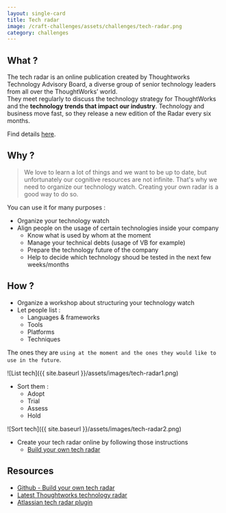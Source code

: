 ```yaml
---
layout: single-card
title: Tech radar
image: /craft-challenges/assets/challenges/tech-radar.png
category: challenges
---
```



## What ?
The tech radar is an online publication created by Thoughtworks Technology Advisory Board, a diverse group of senior technology leaders from all over the ThoughtWorks’ world.  
They meet regularly to discuss the technology strategy for ThoughtWorks and the **technology trends that impact our industry**.
Technology and business move fast, so they release a new edition of the Radar every six months.

Find details [here](https://info.thoughtworks.com/technology-radar-subscription.html).  

## Why ?
> We love to learn a lot of things and we want to be up to date, but unfortunately our cognitive resources are not infinite. That's why we need to organize our technology watch.
Creating your own radar is a good way to do so.

You can use it for many purposes :
* Organize your technology watch
* Align people on the usage of certain technologies inside your company
  * Know what is used by whom at the moment
  * Manage your technical debts (usage of VB for example)
  * Prepare the technology future of the company
  * Help to decide which technology shoud be tested in the next few weeks/months

## How ?
* Organize a workshop about structuring your technology watch
* Let people list :
  * Languages & frameworks
  * Tools
  * Platforms
  * Techniques  

The ones they are `using at the moment and the ones they would like to use in the future`.

![List tech]({{ site.baseurl }}/assets/images/tech-radar1.png)  

* Sort them :
  * Adopt
  * Trial
  * Assess
  * Hold

![Sort tech]({{ site.baseurl }}/assets/images/tech-radar2.png)  

* Create your tech radar online by following those instructions
  * [Build your own tech radar](https://www.thoughtworks.com/radar/how-to-byor)

## Resources
* [Github - Build your own tech radar](https://www.thoughtworks.com/radar/how-to-byor)
* [Latest Thoughtworks technology radar](https://www.thoughtworks.com/radar)
* [Atlassian tech radar plugin](https://marketplace.atlassian.com/plugins/de.iteconomics.confluence.techradar/server/overview)
